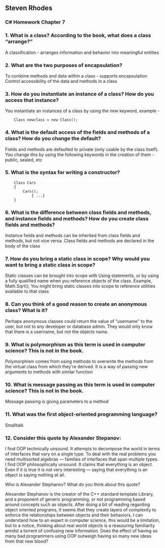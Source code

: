 ## Steven Rhodes
### C# Homework Chapter 7

### 1. What is a class? According to the book, what does a class “arrange?”
A classification - arranges information and behavior into meaningful entities

### 2. What are the two purposes of encapsulation?
To combine methods and data within a class - supports encapsulation
Control accessibility of the data and methods in a class

### 3. How do you instantiate an instance of a class? How do you access that instance?
You instantiate an instances of a class by using the new keyword, example - 
	
		Class newclass = new Class();

### 4. What is the default access of the fields and methods of a class? How do you change the default?
Fields and methods are defaulted to private (only usable by the class itself). You change this by using the following keywords in the creation of them - public, sealed, etc

### 5. What is the syntax for writing a constructor?
		Class Cars
		{ 
			Cars();
				{ ...}
		}

### 6. What is the difference between class fields and methods, and instance fields and methods? How do you create class fields and methods?
Instance fields and methods can be inherited from class fields and methods, but not vice versa. Class fields and methods are declared in the body of the class

### 7. How do you bring a static class in scope? Why would you want to bring a static class in scope?
Static classes can be brought into scope with Using statements, or by using a fully qualified name when you reference objects of the class. Example, Math.Sqrt(); You might bring static classes into scope to reference utilities available to that class

### 8. Can you think of a good reason to create an anonymous class? What is it?
Perhaps anonymous classes could return the value of "username" to the user, but not to any developer or database admin. They would only know that there is a username, but not the objects name.

### 9. What is polymorphism as this term is used in computer science? This is not in the book.
Polymorphism comes from using methods to overwrite the methods from the virtual class from which they're derived. It is a way of passing new arguments to methods with similar function

### 10. What is message passing as this term is used in computer science? This is not in the book.
Message passing is giving parameters to a method

### 11. What was the first object-oriented programming language?
Smalltalk

### 12. Consider this quote by Alexander Stepanov:

I find OOP technically unsound. It attempts to decompose the world in terms of interfaces
that vary on a single type. To deal with the real problems you need multisorted algebras
— families of interfaces that span multiple types. I find OOP philosophically unsound. It
claims that everything is an object. Even if it is true it is not very interesting — saying that everything is an object is saying nothing at all.

Who is Alexander Stephanov? What do you think about this quote?

Alexander Stephanov is the creator of the C++ standard template Library, and a proponent of generic programming, or not programming based around concepts such as objects. After doing a bit of reading regarding object oriented programs, it seems that they create layers of complexity to enforce the relationships between objects and their behaviors. I can understand how to an expert in computer science, this would be a limitation, but to a notice, thinking about real world objects is a reassuring familiarity amidst a torrent of confusing new information. Does the effect of having so many bad programmers using OOP outweigh having so many new ideas from that new blood?
